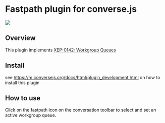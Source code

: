 # Fastpath plugin for converse.js

<img src="https://github.com/conversejs/community-plugins/blob/master/fastpath/fastpath.png" />

## Overview
This plugin implements [XEP-0142: Workgroup Queues](https://xmpp.org/extensions/xep-0142.html)

## Install
see https://m.conversejs.org/docs/html/plugin_development.html on how to install this plugin

## How to use
Click on the fastpath icon on the conversation toolbar to select and set an active workgroup queue.
